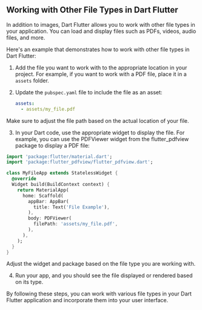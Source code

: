 ## Working with Other File Types in Dart Flutter

In addition to images, Dart Flutter allows you to work with other file types in your application. You can load and display files such as PDFs, videos, audio files, and more.

Here's an example that demonstrates how to work with other file types in Dart Flutter:

1. Add the file you want to work with to the appropriate location in your project. For example, if you want to work with a PDF file, place it in a `assets` folder.

2. Update the `pubspec.yaml` file to include the file as an asset:

   ```yaml
   assets:
     - assets/my_file.pdf
   ```
Make sure to adjust the file path based on the actual location of your file.

3. In your Dart code, use the appropriate widget to display the file. For example, you can use the PDFViewer widget from the flutter_pdfview package to display a PDF file:
``` dart
import 'package:flutter/material.dart';
import 'package:flutter_pdfview/flutter_pdfview.dart';

class MyFileApp extends StatelessWidget {
  @override
  Widget build(BuildContext context) {
    return MaterialApp(
      home: Scaffold(
        appBar: AppBar(
          title: Text('File Example'),
        ),
        body: PDFViewer(
          filePath: 'assets/my_file.pdf',
        ),
      ),
    );
  }
}
```
Adjust the widget and package based on the file type you are working with.

4. Run your app, and you should see the file displayed or rendered based on its type.

By following these steps, you can work with various file types in your Dart Flutter application and incorporate them into your user interface.

